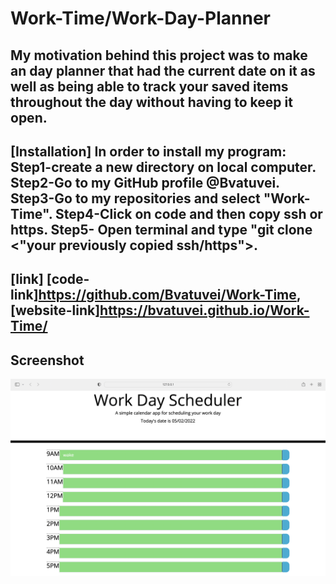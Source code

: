 # Work-Time/Work-Day-Planner

## My motivation behind this project was to make an day planner that had the current date on it as well as being able to track your saved items throughout the day without having to keep it open.

## [Installation] In order to install my program: Step1-create a new directory on local computer. Step2-Go to my GitHub profile @Bvatuvei. Step3-Go to my repositories and select "Work-Time". Step4-Click on code and then copy ssh or https. Step5- Open terminal and type "git clone <"your previously copied ssh/https">.

## [link] [code-link]https://github.com/Bvatuvei/Work-Time, [website-link]https://bvatuvei.github.io/Work-Time/

## Screenshot
![Screenshot](./Develop/images/Work-day.png)